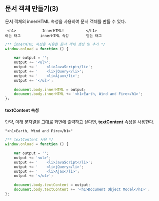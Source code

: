 ## 문서 객체 만들기(3)

문서 객체의 innerHTML 속성을 사용하여 문서 객체를 만들 수 있다.

     <h1>            InnerHTML!          </h1>
    여는 태그         innerHTML 속성        닫는 태그
    
```javascript 1.8
/** innerHTML 속성을 사용한 문서 객체 생성 및 추가 */
window.onload = function () {
    
    var output = '';
    output += '<ul>';
    output += '    <li>JavaScript</li>';
    output += '    <li>jQuery</li>';
    output += '    <li>Ajax</li>';
    output += '</ul>';
    
    document.body.innerHTML = output;
    document.body.innerHTML += '<h1>Earth, Wind and Fire</h1>';
};
```

#### textContent 속성

만약, 아래 문자열을 그대로 화면에 출력하고 싶다면, **textContent** 속성을 사용한다.
    
    "<h1>Earth, Wind and Fire</h1>"
    
```javascript 1.8
/** textContent 사용 */
window.onload = function () {
        
    var output = '';
    output += '<ul>';
    output += '    <li>JavaScript</li>';
    output += '    <li>jQuery</li>';
    output += '    <li>Ajax</li>';
    output += '</ul>';
    
    document.body.textContent = output;
    document.body.textContent += '<h1>Document Object Model</h1>';
};
```